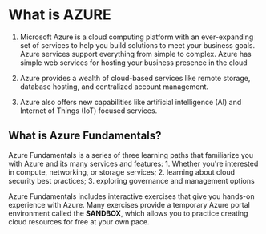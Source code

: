 # What is AZURE

1.  Microsoft Azure is a cloud computing platform with an ever-expanding set of services to help you build solutions to meet your business goals. 
Azure services support everything from simple to complex. Azure has simple web services for hosting your business presence in the cloud

2.  Azure provides a wealth of cloud-based services like remote storage, database hosting, and centralized account management.

3.  Azure also offers new capabilities like artificial intelligence (AI) and Internet of Things (IoT) focused services.

## What is Azure Fundamentals?

Azure Fundamentals is a series of three learning paths that familiarize you with Azure and its many services and features:
           1. Whether you're interested in compute, networking, or storage services;
           2. learning about cloud security best practices;
           3. exploring governance and management options

Azure Fundamentals includes interactive exercises that give you hands-on experience with Azure. Many exercises provide a temporary 
Azure portal environment called the **SANDBOX**, which allows you to practice creating cloud resources for free at your own pace.           


